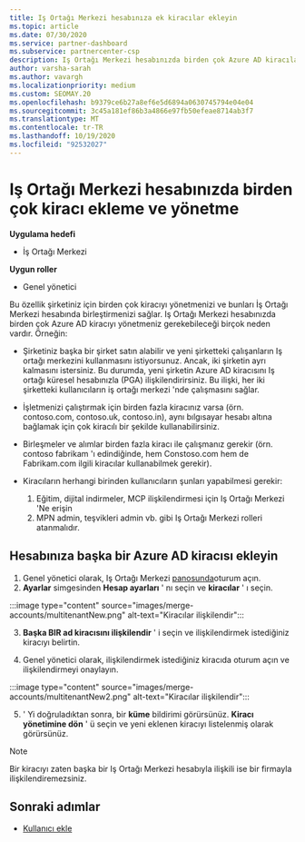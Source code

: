 ```yaml
---
title: Iş Ortağı Merkezi hesabınıza ek kiracılar ekleyin
ms.topic: article
ms.date: 07/30/2020
ms.service: partner-dashboard
ms.subservice: partnercenter-csp
description: Iş Ortağı Merkezi hesabınızda birden çok Azure AD kiracılarının nasıl ekleneceğini, birleştireceğinizi veya yönetileceğini öğrenin. Bunu yapmak isteyebileceğiniz bazı nedenler hakkında bilgi edinin.
author: varsha-sarah
ms.author: vavargh
ms.localizationpriority: medium
ms.custom: SEOMAY.20
ms.openlocfilehash: b9379ce6b27a8ef6e5d6894a0630745794e04e04
ms.sourcegitcommit: 3c45a181ef86b3a4866e97fb50efeae8714ab3f7
ms.translationtype: MT
ms.contentlocale: tr-TR
ms.lasthandoff: 10/19/2020
ms.locfileid: "92532027"
---
```

# <a name="add-and-manage-multiple-tenants-in-your-partner-center-account"></a>Iş Ortağı Merkezi hesabınızda birden çok kiracı ekleme ve yönetme

**Uygulama hedefi**

- İş Ortağı Merkezi

**Uygun roller**

- Genel yönetici

Bu özellik şirketiniz için birden çok kiracıyı yönetmenizi ve bunları İş Ortağı Merkezi hesabında birleştirmenizi sağlar. Iş Ortağı Merkezi hesabınızda birden çok Azure AD kiracıyı yönetmeniz gerekebileceği birçok neden vardır. Örneğin:

- Şirketiniz başka bir şirket satın alabilir ve yeni şirketteki çalışanların Iş ortağı merkezini kullanmasını istiyorsunuz. Ancak, iki şirketin ayrı kalmasını istersiniz. Bu durumda, yeni şirketin Azure AD kiracısını Iş ortağı küresel hesabınızla (PGA) ilişkilendirirsiniz. Bu ilişki, her iki şirketteki kullanıcıların iş ortağı merkezi 'nde çalışmasını sağlar.

- İşletmenizi çalıştırmak için birden fazla kiracınız varsa (örn. contoso.com, contoso.uk, contoso.in), aynı bılgısayar hesabı altına bağlamak için çok kiracılı bir şekilde kullanabilirsiniz.

- Birleşmeler ve alımlar birden fazla kiracı ile çalışmanız gerekir (örn. contoso fabrikam 'ı edindiğinde, hem Constoso.com hem de Fabrikam.com ilgili kiracılar kullanabilmek gerekir).

- Kiracıların herhangi birinden kullanıcıların şunları yapabilmesi gerekir:
    1.  Eğitim, dijital indirmeler, MCP ilişkilendirmesi için Iş Ortağı Merkezi 'Ne erişin
    2.  MPN admin, teşvikleri admin vb. gibi Iş Ortağı Merkezi rolleri atanmalıdır.


## <a name="add-another-azure-ad-tenant-to-your-account"></a>Hesabınıza başka bir Azure AD kiracısı ekleyin

1. Genel yönetici olarak, Iş Ortağı Merkezi [panosunda](https://partner.microsoft.com/dashboard)oturum açın.
1. **Ayarlar** simgesinden **Hesap ayarları** ' nı seçin ve **kiracılar** ' ı seçin.
 
:::image type="content" source="images/merge-accounts/multitenantNew.png" alt-text="Kiracılar ilişkilendir"::: 

3. **Başka BIR ad kiracısını ilişkilendir** ' i seçin ve ilişkilendirmek istediğiniz kiracıyı belirtin.

1. Genel yönetici olarak, ilişkilendirmek istediğiniz kiracıda oturum açın ve ilişkilendirmeyi onaylayın. 

:::image type="content" source="images/merge-accounts/multitenantNew2.png" alt-text="Kiracılar ilişkilendir"::: 

5. ' Yi doğruladıktan sonra, bir **küme** bildirimi görürsünüz.  **Kiracı yönetimine dön** ' ü seçin ve yeni eklenen kiracıyı listelenmiş olarak görürsünüz. 
 

>[!NOTE]
>Bir kiracıyı zaten başka bir Iş Ortağı Merkezi hesabıyla ilişkili ise bir firmayla ilişkilendiremezsiniz.

 
## <a name="next-steps"></a>Sonraki adımlar

- [Kullanıcı ekle](create-user-accounts-and-set-permissions.md)
